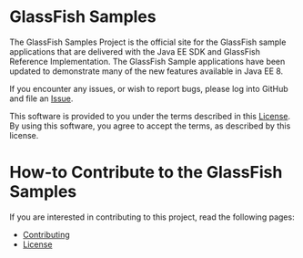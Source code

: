 # GlassFish Samples

The GlassFish Samples Project is the official site for the GlassFish sample applications that are 
delivered with the Java EE SDK and GlassFish Reference Implementation. The GlassFish Sample 
applications have been updated to demonstrate many of the new features available in Java EE 8.

If you encounter any issues, or wish to report bugs, please log into
GitHub and file an [Issue](https://github.com/javaee/glassfish-samples/issues).

This software is provided to you under the terms described in
this [License](./LICENSE). By using this software, you agree to accept
the terms, as described by this license.

# How-to Contribute to the GlassFish Samples

If you are interested in contributing to this project, read the following pages:

* [Contributing](./CONTRIBUTING)
* [License](./LICENSE)

